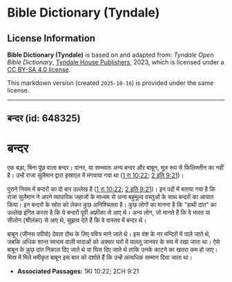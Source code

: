 # Bible Dictionary (Tyndale)

## License Information

**Bible Dictionary (Tyndale)** is based on and adapted from: _Tyndale Open Bible Dictionary_, [Tyndale House Publishers](https://tyndaleopenresources.com/), 2023, which is licensed under a [CC BY-SA 4.0 license](https://creativecommons.org/licenses/by-sa/4.0/legalcode.en).

This markdown version (created `2025-10-16`) is provided under the same license.



--------------------------------

## बन्दर (id: 648325)

बन्दर
=====

एक बड़ा, बिना पूंछ वाला बन्दर। वानर, या सम्भवतः अन्य बन्दर और बाबून, मूल रूप से फिलिस्तीन का नहीं है। उन्हें राजा सुलैमान द्वारा इस्राएल में मंगवाया गया था ([1 रा 10:22](https://ref.ly/1Kgs10:22); [2 इति 9:21](https://ref.ly/2Chr9:21))।

पुराने नियम में बन्दरों का दो बार उल्लेख है ([1 रा 10:22](https://ref.ly/1Kgs10:22); [2 इति 9:21](https://ref.ly/2Chr9:21))। इन पदों में बताया गया है कि राजा सुलैमान ने अपने व्यापारिक जहाजों के माध्यम से अन्य बहुमूल्य वस्तुओं के साथ बन्दरों का आयात किया। इन बन्दरों के स्रोत को लेकर कुछ अनिश्चितता है। कुछ लोगों का मानना है कि "हाथी दांत" का उल्लेख इंगित करता है कि ये बन्दरों पूर्वी अफ्रीका से आए थे। अन्य लोग, जो मानते हैं कि वे भारत या सीलोन (श्रीलंका) से आए थे, सुझाव देते हैं कि वे वास्तव में बन्दर थे। 

बाबून (जीनस पपीयो) देवता ठोथ के लिए पवित्र माने जाते थे। इस वंश के नर मन्दिरों में पाले जाते थे, जबकि अधिक शान्त स्वभाव वाली मादाओं को अक्सर घरों में पालतू जानवर के रूप में रखा जाता था। ऐसे बाबून के कुछ दांत निकाल दिए जाते थे या घिस दिए जाते थे ताकि उनके काटने का खतरा कम हो जाए। मिस्र में मिले ममीकृत बाबून इस बात को दर्शाते हैं कि उन्हें अत्यधिक सम्मान दिया जाता था।

* **Associated Passages:** 1KI 10:22; 2CH 9:21

